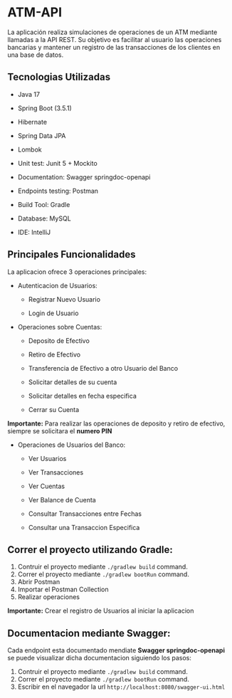# ATM-API
La aplicación realiza simulaciones de operaciones de un ATM mediante llamadas a la API REST. Su objetivo es facilitar al usuario las operaciones bancarias y mantener un registro de las transacciones de los clientes en una base de datos.

## Tecnologias Utilizadas

- Java 17

- Spring Boot (3.5.1)

- Hibernate

- Spring Data JPA

- Lombok

- Unit test: Junit 5 + Mockito

- Documentation: Swagger springdoc-openapi

- Endpoints testing: Postman

- Build Tool: Gradle

- Database: MySQL

- IDE: IntelliJ

## Principales Funcionalidades
La aplicacion ofrece 3 operaciones principales:

- Autenticacion de Usuarios:

    - Registrar Nuevo Usuario

    - Login de Usuario

- Operaciones sobre Cuentas:

    - Deposito de Efectivo

    - Retiro de Efectivo

    - Transferencia de Efectivo a otro Usuario del Banco

    - Solicitar detalles de su cuenta

    - Solicitar detalles en fecha especifica

    - Cerrar su Cuenta

**Importante:** Para realizar las operaciones de deposito y retiro de efectivo, siempre se solicitara el **numero PIN**

- Operaciones de Usuarios del Banco:

    - Ver Usuarios

    - Ver Transacciones

    - Ver Cuentas

    - Ver Balance de Cuenta

    - Consultar Transacciones entre Fechas

    - Consultar una Transaccion Especifica



## Correr el proyecto utilizando Gradle:
1. Contruir el proyecto mediante ```./gradlew build``` command.
2. Correr el proyecto mediante ```./gradlew bootRun``` command.
3. Abrir Postman
4. Importar el Postman Collection
5. Realizar operaciones

**Importante:** Crear el registro de Usuarios al iniciar la aplicacion

## Documentacion mediante Swagger:
Cada endpoint esta documentado mendiate **Swagger springdoc-openapi** se puede visualizar dicha documentacion siguiendo los pasos:
1. Contruir el proyecto mediante ```./gradlew build``` command.
2. Correr el proyecto mediante ```./gradlew bootRun``` command.
3. Escribir en el navegador la url ```http://localhost:8080/swagger-ui.html```
 
 